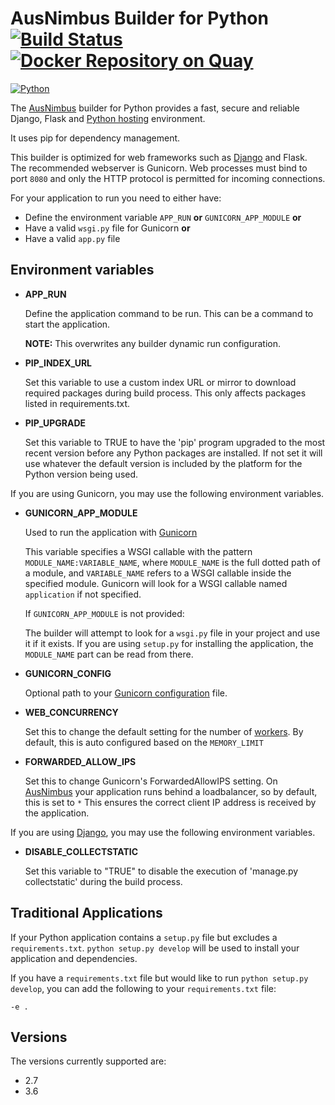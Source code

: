 # AusNimbus Builder for Python [![Build Status](https://travis-ci.org/ausnimbus/s2i-python.svg?branch=master)](https://travis-ci.org/ausnimbus/s2i-python) [![Docker Repository on Quay](https://quay.io/repository/ausnimbus/s2i-python/status "Docker Repository on Quay")](https://quay.io/repository/ausnimbus/s2i-python)

[![Python](https://user-images.githubusercontent.com/2239920/27286437-7b386556-5543-11e7-8483-91ae1cdd7c53.jpg)](https://www.ausnimbus.com.au/)

The [AusNimbus](https://www.ausnimbus.com.au/) builder for Python provides a fast, secure and reliable Django, Flask and [Python hosting](https://www.ausnimbus.com.au/languages/python-hosting/) environment.

It uses pip for dependency management.

This builder is optimized for web frameworks such as [Django](https://www.ausnimbus.com.au/apps/django/) and Flask.
The recommended webserver is Gunicorn. Web processes must bind to port `8080` and only the HTTP protocol is permitted for incoming connections.

For your application to run you need to either have:

  - Define the environment variable `APP_RUN` **or** `GUNICORN_APP_MODULE` **or**
  - Have a valid `wsgi.py` file for Gunicorn **or**
  - Have a valid `app.py` file

## Environment variables

* **APP_RUN**

    Define the application command to be run. This can be a command to start the application.

    **NOTE:** This overwrites any builder dynamic run configuration.

* **PIP_INDEX_URL**

    Set this variable to use a custom index URL or mirror to download required packages during build process. This only affects packages listed in requirements.txt.

* **PIP_UPGRADE**

    Set this variable to TRUE to have the 'pip' program upgraded
    to the most recent version before any Python packages are installed. If not
    set it will use whatever the default version is included by the platform
    for the Python version being used.

If you are using Gunicorn, you may use the following environment variables.

* **GUNICORN_APP_MODULE**

    Used to run the application with [Gunicorn](http://docs.gunicorn.org/en/latest/run.html#gunicorn)

    This variable specifies a WSGI callable with the pattern
    `MODULE_NAME:VARIABLE_NAME`, where `MODULE_NAME` is the full dotted path
    of a module, and `VARIABLE_NAME` refers to a WSGI callable inside the
    specified module. Gunicorn will look for a WSGI callable named `application` if not specified.

    If `GUNICORN_APP_MODULE` is not provided:

    The builder will attempt to look for a `wsgi.py` file in your project and use it if it exists.
    If you are using `setup.py` for installing the application, the `MODULE_NAME` part can be read from there.

* **GUNICORN_CONFIG**

    Optional path to your
    [Gunicorn configuration](http://docs.gunicorn.org/en/latest/configure.html#configuration-file) file.

* **WEB_CONCURRENCY**

    Set this to change the default setting for the number of
    [workers](http://docs.gunicorn.org/en/stable/settings.html#workers). By
    default, this is auto configured based on the `MEMORY_LIMIT`

* **FORWARDED_ALLOW_IPS**

    Set this to change Gunicorn's ForwardedAllowIPS setting. On [AusNimbus](https://www.ausnimbus.com.au/) your
    application runs behind a loadbalancer, so by default, this is set to `*`
    This ensures the correct client IP address is received by the application.

If you are using [Django](https://www.ausnimbus.com.au/apps/django/), you may use the following environment variables.

* **DISABLE_COLLECTSTATIC**

    Set this variable to "TRUE" to disable the execution of 'manage.py collectstatic' during the build process.

## Traditional Applications

If your Python application contains a `setup.py` file but excludes a `requirements.txt`. `python setup.py develop`
will be used to install your application and dependencies.

If you have a `requirements.txt` file but would like to run `python setup.py develop`,
you can add the following to your `requirements.txt` file:

```
-e .
```

## Versions

The versions currently supported are:

- 2.7
- 3.6

